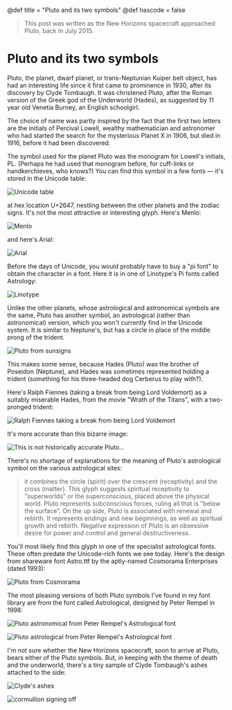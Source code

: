 @def title = "Pluto and its two symbols"
@def hascode = false

> This post was written as the New Horizons spacecraft approached Pluto, back in July 2015.

# Pluto and its two symbols

Pluto, the planet, dwarf planet, or trans-Neptunian Kuiper belt object, has had an
  interesting life since it first came to prominence in 1930, after its discovery
  by Clyde Tombaugh. It was christened Pluto, after the Roman version of the Greek god of
  the Underworld (Hades), as suggested by 11 year old Venetia Burney, an
  English schoolgirl.

The choice of name was partly inspired by the fact that the first two letters are
  the initials of Percival Lowell, wealthy mathematician and astronomer who had started
  the search for the mysterious Planet X in 1906, but died in 1916, before it had been
  discovered.

The symbol used for the planet Pluto was the monogram for Lowell's initials, PL.
  (Perhaps he had used that monogram before, for cuff-links or handkerchieves, who
  knows?) You can find this symbol in a few fonts &mdash; it's stored in the Unicode
  table:

![Unicode table](/assets/images/pluto/unicode-table.png)

at hex location U+2647, nestling between the other planets and the zodiac signs. It's not the most attractive or interesting glyph. Here's Menlo:

![Menlo](/assets/images/pluto/plutl-pl-arial-unicode.png)

and here's Arial:

![Arial](/assets/images/pluto/pluto-pl-menlo.png)

Before the days of Unicode, you would probably have to buy a "pi font" to obtain the character in a font. Here it is in one of Linotype's Pi fonts called Astrology:

![Linotype](/assets/images/pluto/pluto-pl-linotype-astrology-pi-1.png)

Unlike the other planets, whose astrological and astronomical symbols are the
  same, Pluto has another symbol, an astrological (rather than astronomical) version, which you won't currently find in the Unicode system. It is similar to Neptune's, but has a circle in place of the middle prong of the trident.

![Pluto from sunsigns](/assets/images/pluto/pluto_astrology_symbol.jpg)

This makes some sense, because Hades (Pluto) was the brother of
  Poseidon (Neptune), and Hades was sometimes represented holding a trident (something
  for his three-headed dog Cerberus to play with?).

Here's Ralph Fiennes (taking a break from being Lord Voldemort) as a suitably miserable Hades, from the movie "Wrath of the Titans", with a two-pronged trident:

![Ralph Fiennes taking a break from being Lord Voldemort](/assets/images/pluto/wrath-of-the-titans-hades.jpg)

It's more accurate than this bizarre image:

![This is not historically accurate Pluto...](/assets/images/pluto/planet-pluto.gif)

There's no shortage of explanations for the meaning of Pluto's astrological symbol on the various astrological sites:

>it combines the circle (spirit) over the crescent (receptivity) and the cross (matter). This glyph suggests spiritual receptivity to "superworlds" or the superconscious, placed above the physical world. Pluto represents subconscious forces, ruling all that is "below the surface". On the up side, Pluto is associated with renewal and rebirth. It represents endings and new beginnings, as well as spiritual growth and rebirth. Negative expression of Pluto is an obsessive desire for power and control and general destructiveness.

You'll most likely find this glyph in one of the specialist astrological fonts. These often predate the Unicode-rich fonts we see today. Here's the design from shareware font Astro.ttf by the aptly-named Cosmorama Enterprises (dated 1993):

![Pluto from Cosmorama](/assets/images/pluto/pluto-astro-astro-cosmorama.png)

The most pleasing versions of both Pluto symbols I've found in my font library are from the font called Astrological, designed by Peter Rempel in 1998:

![Pluto astronomical from Peter Rempel's Astrological font](/assets/images/pluto/pluto-astro-astrological-peter-rempel.png)

![Pluto astrological from Peter Rempel's Astrological font](/assets/images/pluto/pluto-pl-astrological-peter-rempel.png)

I'm not sure whether the New Horizons spacecraft, soon to arrive at Pluto, bears either of the Pluto symbols. But, in keeping with the theme of death and the underworld, there's a tiny sample of Clyde Tombaugh's ashes attached to the side:

![Clyde's ashes](/assets/images/pluto/nh_Tombaugh_ashes.jpg)

![cormullion signing off](http://steampiano.net/cormullionknot.gif?pluto)
